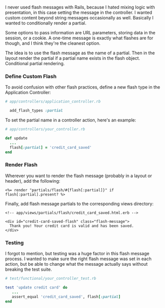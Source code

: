 I never used flash messages with Rails, because I hated mixing logic with presentation, in this case setting the message in the controller. I wanted custom content beyond string messages occasionally as well. Basically I wanted to conditionally render a partial.

Some options to pass information are URL parameters, storing data in the session, or a cookie. A one-time message is exactly what flashes are for though, and I think they're the cleanest option.

The idea is to use the flash message as the name of a partial. Then in the layout render the partial if a partial name exists in the flash object. Conditional partial rendering. 

### Define Custom Flash

To avoid confusion with other flash practices, define a new flash type in the Application Controller:

```ruby
# app/controllers/application_controller.rb

  add_flash_types :partial
```

To set the partial name in a controller action, here's an example:

```ruby
# app/controllers/your_controller.rb

def update
  ...
  flash[:partial] = 'credit_card_saved'
end
```

### Render Flash

Wherever you want to render the flash message (probably in a layout or header), add the following:

```erb
<%= render "partials/flash/#{flash[:partial]}" if flash[:partial].present? %>
```

Finally, add flash message partials to the corresponding views directory: 

```erb
<!-- app/views/partials/flash/credit_card_saved.html.erb -->

<div id="credit-card-saved-flash" class="flash-message">
  Thank you! Your credit card is valid and has been saved.
</div>
```

### Testing

I forgot to mention, but testing was a huge factor in this flash message process. I wanted to make sure the right flash message was set in each action, but be able to change what the message actually says without breaking the test suite.

```ruby
# test/functional/your_controller_test.rb

test 'update credit card' do
   ...
   assert_equal 'credit_card_saved', flash[:partial]
end
```